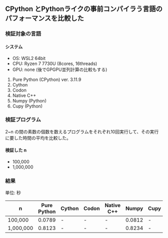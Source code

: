 ## CPython とPythonライクの事前コンパイラう言語のパフォーマンスを比較した

### 検証対象の言語
#### システム
- OS: WSL2 64bit
- CPU: Ryzen 7 7730U (8cores, 16threads)
- GPU: none (後でGPGPU並列計算の比較もする)

1. Pure Python (CPython) ver. 3.11.9
1. Cython
1. Codon
1. Native C++
1. Numpy (Python)
1. Cupy (Python)

### 検証プログラム
2~n の間の素数の個数を数えるプログラムをそれぞれ10回実行して、その実行に要した時間の平均を比較した。

#### 検証した n
- 100,000
- 1,000,000

### 結果

単位: 秒

| n | Pure Python | Cython | Codon | Native C++ | Numpy | Cupy |
| --- | --- | --- | --- | --- | --- | --- |
| 100,000 | 0.0789 | - | - | - | 0.0812 | - |
| 1,000,000 | 0.8123 | - | - | - | 0.8234 | - |
